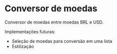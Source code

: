 # Conversor de moedas

Conversor de moedas entre moedas BRL e USD.

Implementações futuras:
- Seleção de moedas para conversão em uma lista
- Estilização